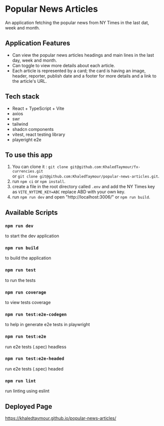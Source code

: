 # Popular News Articles

An application fetching the popular news from NY Times in the last dat, week and month.

## Application Features

- Can view the popular news articles headings and main lines in the last day, week and month.
- Can toggle to view more details about each article.
- Each article is represented by a card; the card is having an image, header, reporter, publish date and a footer for more details and a link to the article's URL.

## Tech stack

- React + TypeScript + Vite
- axios
- swr
- tailwind
- shadcn components
- vitest, react testing library
- playeright e2e

## To use this app

1.  You can clone it : `git clone git@github.com:KhaledTaymour/fx-currencies.git`\
    or `git clone git@github.com:KhaledTaymour/popular-news-articles.git`.
2.  run `npm ci` or `npm install`.
3.  create a file in the root directory called `.env` and add the NY Times key as `VITE_NYTIME_KEY=ABC` replace ABD with your own key.
4.  run `npm run dev` and open "http://localhost:3006/" or `npm run build`.

## Available Scripts

### `npm run dev`

to start the dev application

### `npm run build`

to build the application

### `npm run test`

to run the tests

### `npm run coverage`

to view tests coverage

### `npm run test:e2e-codegen`

to help in generate e2e tests in playwright

### `npm run test:e2e`

run e2e tests (.spec) headless

### `npm run test:e2e-headed`

run e2e tests (.spec) headed

### `npm run lint`

run linting using eslint

## Deployed Page

https://khaledtaymour.github.io/popular-news-articles/
